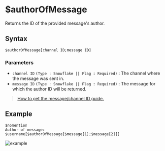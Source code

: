 # $authorOfMessage
Returns the ID of the provided message's author.

## Syntax
```
$authorOfMessage[channel ID;message ID]
```

 ### Parameters
- `channel ID` `(Type : Snowflake || Flag : Required)` : The channel where the message was sent in.
- `message ID` `(Type : Snowflake || Flag : Required)` : The message for which the author ID will be returned.

>  [How to get the message/channel ID guide.](https://support.discord.com/hc/en-us/articles/206346498-Where-can-I-find-my-User-Server-Message-ID-)

## Example

```
$nomention
Author of message: $username[$authorOfMessage[$message[1];$message[2]]]
```

![example](https://user-images.githubusercontent.com/113303649/209977869-72e418ce-9666-447e-b2c8-d9942d0735b7.png)
